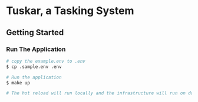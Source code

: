# Tuskar, a Tasking System

## Getting Started

### Run The Application
```bash
# copy the example.env to .env
$ cp .sample.env .env

# Run the application
$ make up

# The hot reload will run locally and the infrastructure will run on docker
```
